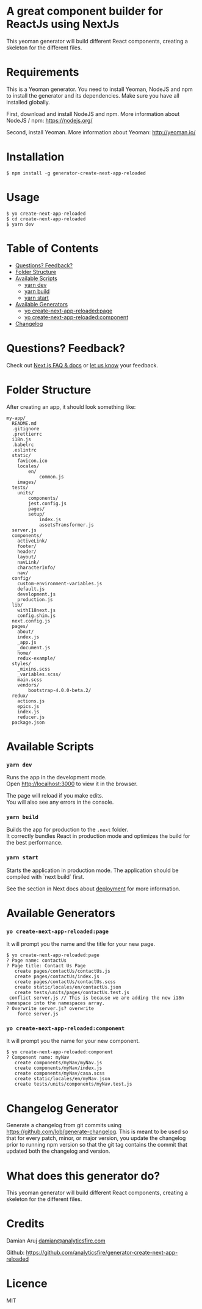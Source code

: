 
# A great component builder for ReactJs using NextJs
This yeoman generator will build different React components, creating a skeleton for the different files.

# Requirements
This is a Yeoman generator. You need to install Yeoman, NodeJS and npm to install the generator and its dependencies. Make sure you have all installed globally.

First, download and install NodeJS and npm. More information about NodeJS / npm: https://nodejs.org/

Second, install Yeoman. More information about Yeoman: http://yeoman.io/

# Installation
```
$ npm install -g generator-create-next-app-reloaded
```

# Usage
```
$ yo create-next-app-reloaded
$ cd create-next-app-reloaded
$ yarn dev
```

# Table of Contents

- [Questions? Feedback?](#questions-feedback)
- [Folder Structure](#folder-structure)
- [Available Scripts](#available-scripts)
  - [yarn dev](#yarn-dev)
  - [yarn build](#yarn-build)
  - [yarn start](#yarn-start)
- [Available Generators](#available-generators)
  - [yo create-next-app-reloaded:page](#yo-create-next-app-reloadedpage)
  - [yo create-next-app-reloaded:component](#yo-create-next-app-reloadedcomponent)
- [Changelog](#changelog-generator)

# Questions? Feedback?
Check out [Next.js FAQ & docs](https://github.com/zeit/next.js#faq) or [let us know](https://github.com/segmentio/create-next-app/issues) your feedback.

# Folder Structure

After creating an app, it should look something like:

```
my-app/
  README.md
  .gitignore
  .prettierrc
  i18n.js
  .babelrc
  .eslintrc
  static/
    favicon.ico
    locales/
        en/
            common.js
    images/
  tests/
    units/
        components/
        jest.config.js
        pages/
        setup/
            index.js
            assetsTransformer.js
  server.js
  components/
    activeLink/
    footer/
    header/
    layout/
    navLink/
    characterInfo/
    nav/
  config/
    custom-environment-variables.js
    default.js
    development.js
    production.js
  lib/
    withI18next.js
    config.shim.js
  next.config.js
  pages/
    about/
    index.js
    _app.js
    _document.js
    home/
    redux-example/
  styles/
    _mixins.scss
    _variables.scss/
    main.scss
    vendors/
        bootstrap-4.0.0-beta.2/
  redux/
    actions.js
    epics.js
    index.js
    reducer.js
  package.json
```

# Available Scripts

### `yarn dev`

Runs the app in the development mode.<br>
Open [http://localhost:3000](http://localhost:3000) to view it in the browser.

The page will reload if you make edits.<br>
You will also see any errors in the console.

### `yarn build`

Builds the app for production to the `.next` folder.<br>
It correctly bundles React in production mode and optimizes the build for the best performance.

### `yarn start`

Starts the application in production mode.
The application should be compiled with \`next build\` first.

See the section in Next docs about [deployment](https://github.com/zeit/next.js/wiki/Deployment) for more information.

# Available Generators

### `yo create-next-app-reloaded:page`
It will prompt you the name and the title for your new page.
```
$ yo create-next-app-reloaded:page
? Page name: contactUs
? Page title: Contact Us Page
   create pages/contactUs/contactUs.js
   create pages/contactUs/index.js
   create pages/contactUs/contactUs.scss
   create static/locales/en/contactUs.json
   create tests/units/pages/contactUs.test.js
 conflict server.js // This is because we are adding the new i18n namespace into the namespaces array.
? Overwrite server.js? overwrite
    force server.js
```

### `yo create-next-app-reloaded:component`
It will prompt you the name for your new component.
```
$ yo create-next-app-reloaded:component
? Component name: myNav
   create components/myNav/myNav.js
   create components/myNav/index.js
   create components/myNav/casa.scss
   create static/locales/en/myNav.json
   create tests/units/components/myNav.test.js
```

# Changelog Generator
Generate a changelog from git commits using https://github.com/lob/generate-changelog. This is meant to be used so that for every patch, minor, or major version, you update the changelog prior to running npm version so that the git tag contains the commit that updated both the changelog and version.

# What does this generator do?
This yeoman generator will build different React components, creating a skeleton for the different files.

# Credits
Damian Aruj <damian@analyticsfire.com>

Github: https://github.com/analyticsfire/generator-create-next-app-reloaded

# Licence
MIT